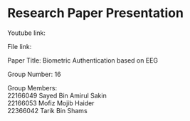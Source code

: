 
# Research Paper Presentation

Youtube link: 

File link: 

Paper Title:  Biometric Authentication based on EEG


Group Number: 16

Group Members:\
22166049 Sayed Bin Amirul Sakin\
22166053 Mofiz Mojib Haider\
22366042 Tarik Bin Shams
